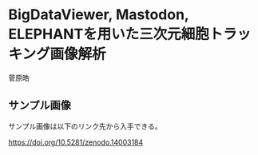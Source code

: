 # BigDataViewer, Mastodon, ELEPHANTを用いた三次元細胞トラッキング画像解析

菅原皓



## サンプル画像

サンプル画像は以下のリンク先から入手できる。

https://doi.org/10.5281/zenodo.14003184

